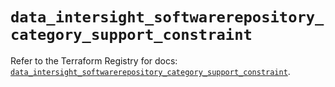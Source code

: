 # `data_intersight_softwarerepository_category_support_constraint`

Refer to the Terraform Registry for docs: [`data_intersight_softwarerepository_category_support_constraint`](https://registry.terraform.io/providers/ciscodevnet/intersight/1.0.71/docs/data-sources/softwarerepository_category_support_constraint).
